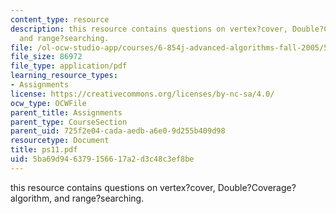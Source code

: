```yaml
---
content_type: resource
description: this resource contains questions on vertex?cover, Double?Coverage?algorithm,
  and range?searching.
file: /ol-ocw-studio-app/courses/6-854j-advanced-algorithms-fall-2005/5ba69d946379156617a2d3c48c3ef8be_ps11.pdf
file_size: 86972
file_type: application/pdf
learning_resource_types:
- Assignments
license: https://creativecommons.org/licenses/by-nc-sa/4.0/
ocw_type: OCWFile
parent_title: Assignments
parent_type: CourseSection
parent_uid: 725f2e04-cada-aedb-a6e0-9d255b409d98
resourcetype: Document
title: ps11.pdf
uid: 5ba69d94-6379-1566-17a2-d3c48c3ef8be
---
```

this resource contains questions on vertex?cover, Double?Coverage?algorithm, and range?searching.